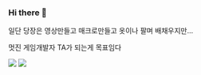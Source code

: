 ### Hi there 👋

일단 당장은 영상만들고 매크로만들고 옷이나 팔며 배채우지만...

멋진 게임개발자 TA가 되는게 목표임다

<a href="https://www.instagram.com/junk_warrior_vintage/" target="_blank"><img src="https://img.shields.io/badge/Instagram-E4405F?style=flat-square&logo=Instagram&logoColor=white&link=https://www.instagram.com/hongssup"/></a>
<a href="https://cybecho.notion.site/SBU-s-Archives-854ccd3338c2456a867956f26143998a" target="_blank"><img src="https://img.shields.io/badge/Notion-000000?style=flat-square&logo=Notion&logoColor=white"/></a>

<!--
**HelloZOOO/HelloZOOO** is a ✨ _special_ ✨ repository because its `README.md` (this file) appears on your GitHub profile.

Here are some ideas to get you started:

- 🔭 I’m currently working on ...
- 🌱 I’m currently learning ...
- 👯 I’m looking to collaborate on ...
- 🤔 I’m looking for help with ...
- 💬 Ask me about ...
- 📫 How to reach me: ...
- 😄 Pronouns: ...
- ⚡ Fun fact: ...
-->
